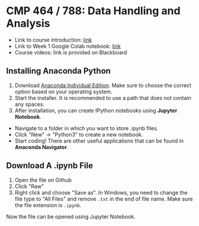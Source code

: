 # CMP 464 / 788: Data Handling and Analysis

- Link to course introduction: <a href="https://docs.google.com/presentation/d/17_Xd4hWagpNELpbSyP9E_xzBCv4iN8DntM0nV9Feif8/edit?usp=sharing"> link </a>
- Link to Week 1 Google Colab notebook: <a href="https://colab.research.google.com/drive/1LPe5Aabd9F3429m8LKtcMHSVwvKvq9FA?usp=sharing"> link </a>
- Course videos: link is provided on Blackboard

## Installing Anaconda Python
1. Download <a href="https://www.anaconda.com/products/individual">Anaconda Individual Edition</a>. Make sure to choose the correct option based on your operating system. 
2. Start the installer. It is recommended to use a path that does not contain any spaces.
3. After installation, you can create IPython notebooks using **Jupyter Notebook**. 
  - Navigate to a folder in which you want to store .ipynb files.
  - Click "New" -> "Python3" to create a new notebook.
  - Start coding!
There are other useful applications that can be found in **Anaconda Navigator**.

## Download A .ipynb File
1. Open the file on Github
2. Click "Raw"
3. Right click and choose "Save as". In Windows, you need to change the file type to "All Files" and remove `.txt` in the end of file name. Make sure the file extension is `.ipynb`. 

Now the file can be opened using Jupyter Notebook.

